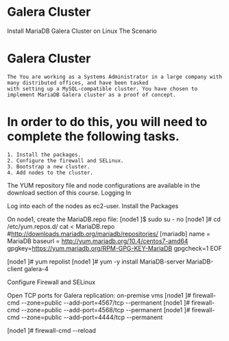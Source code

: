 # Galera Cluster 

Install MariaDB Galera Cluster on Linux
The Scenario




# Galera Cluster
    The You are working as a Systems Administrator in a large company with many distributed offices, and have been tasked 
    with setting up a MySQL-compatible cluster. You have chosen to implement MariaDB Galera cluster as a proof of concept.
 
# In order to do this, you will need to complete the following tasks.
    1. Install the packages.
    2. Configure the firewall and SELinux.
    3. Bootstrap a new cluster.
    4. Add nodes to the cluster.



The YUM repository file and node configurations are available in the download section of this course.
Logging In

Log into each of the nodes as ec2-user.
Install the Packages

On node1, create the MariaDB.repo file:
[node1 ]$ sudo su - 
no
[node1 ]# cd /etc/yum.repos.d/
cat <<EOF > MariaDB.repo
#http://downloads.mariadb.org/mariadb/repositories/
[mariadb]
name = MariaDB
baseurl = http://yum.mariadb.org/10.4/centos7-amd64
gpgkey=https://yum.mariadb.org/RPM-GPG-KEY-MariaDB
gpgcheck=1
EOF
  
[node1 ]# yum repolist 
[node1 ]# yum -y install MariaDB-server MariaDB-client galera-4
  
Configure Firewall and SELinux
  
Open TCP ports for Galera replication:
on-premise vms
[node1 ]# firewall-cmd --zone=public --add-port=4567/tcp --permanent
[node1 ]# firewall-cmd --zone=public --add-port=4568/tcp --permanent
[node1 ]# firewall-cmd --zone=public --add-port=4444/tcp --permanent

[node1 ]# firewall-cmd --reload
  
